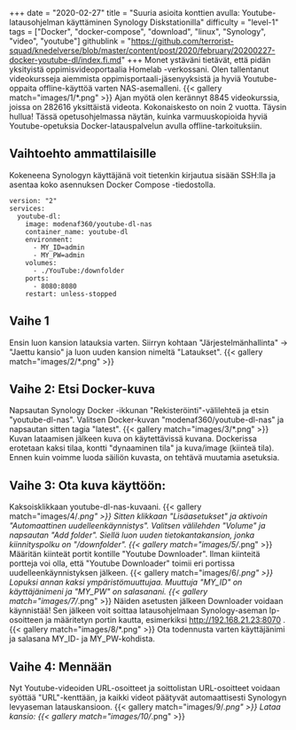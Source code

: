 +++
date = "2020-02-27"
title = "Suuria asioita konttien avulla: Youtube-latausohjelman käyttäminen Synology Diskstationilla"
difficulty = "level-1"
tags = ["Docker", "docker-compose", "download", "linux", "Synology", "video", "youtube"]
githublink = "https://github.com/terrorist-squad/knedelverse/blob/master/content/post/2020/february/20200227-docker-youtube-dl/index.fi.md"
+++
Monet ystäväni tietävät, että pidän yksityistä oppimisvideoportaalia Homelab -verkossani. Olen tallentanut videokursseja aiemmista oppimisportaali-jäsenyyksistä ja hyviä Youtube-oppaita offline-käyttöä varten NAS-asemalleni.
{{< gallery match="images/1/*.png" >}}
Ajan myötä olen kerännyt 8845 videokurssia, joissa on 282616 yksittäistä videota. Kokonaiskesto on noin 2 vuotta. Täysin hullua! Tässä opetusohjelmassa näytän, kuinka varmuuskopioida hyviä Youtube-opetuksia Docker-latauspalvelun avulla offline-tarkoituksiin.
## Vaihtoehto ammattilaisille
Kokeneena Synologyn käyttäjänä voit tietenkin kirjautua sisään SSH:lla ja asentaa koko asennuksen Docker Compose -tiedostolla.
```
version: "2"
services:
  youtube-dl:
    image: modenaf360/youtube-dl-nas
    container_name: youtube-dl
    environment:
      - MY_ID=admin
      - MY_PW=admin
    volumes:
      - ./YouTube:/downfolder
    ports:
      - 8080:8080
    restart: unless-stopped

```

## Vaihe 1
Ensin luon kansion latauksia varten. Siirryn kohtaan "Järjestelmänhallinta" -> "Jaettu kansio" ja luon uuden kansion nimeltä "Lataukset".
{{< gallery match="images/2/*.png" >}}

## Vaihe 2: Etsi Docker-kuva
Napsautan Synology Docker -ikkunan "Rekisteröinti"-välilehteä ja etsin "youtube-dl-nas". Valitsen Docker-kuvan "modenaf360/youtube-dl-nas" ja napsautan sitten tagia "latest".
{{< gallery match="images/3/*.png" >}}
Kuvan lataamisen jälkeen kuva on käytettävissä kuvana. Dockerissa erotetaan kaksi tilaa, kontti "dynaaminen tila" ja kuva/image (kiinteä tila). Ennen kuin voimme luoda säiliön kuvasta, on tehtävä muutamia asetuksia.
## Vaihe 3: Ota kuva käyttöön:
Kaksoisklikkaan youtube-dl-nas-kuvaani.
{{< gallery match="images/4/*.png" >}}
Sitten klikkaan "Lisäasetukset" ja aktivoin "Automaattinen uudelleenkäynnistys". Valitsen välilehden "Volume" ja napsautan "Add folder". Siellä luon uuden tietokantakansion, jonka kiinnityspolku on "/downfolder".
{{< gallery match="images/5/*.png" >}}
Määritän kiinteät portit kontille "Youtube Downloader". Ilman kiinteitä portteja voi olla, että "Youtube Downloader" toimii eri portissa uudelleenkäynnistyksen jälkeen.
{{< gallery match="images/6/*.png" >}}
Lopuksi annan kaksi ympäristömuuttujaa. Muuttuja "MY_ID" on käyttäjänimeni ja "MY_PW" on salasanani.
{{< gallery match="images/7/*.png" >}}
Näiden asetusten jälkeen Downloader voidaan käynnistää! Sen jälkeen voit soittaa latausohjelmaan Synology-aseman Ip-osoitteen ja määritetyn portin kautta, esimerkiksi http://192.168.21.23:8070 .
{{< gallery match="images/8/*.png" >}}
Ota todennusta varten käyttäjänimi ja salasana MY_ID- ja MY_PW-kohdista.
## Vaihe 4: Mennään
Nyt Youtube-videoiden URL-osoitteet ja soittolistan URL-osoitteet voidaan syöttää "URL"-kenttään, ja kaikki videot päätyvät automaattisesti Synologyn levyaseman latauskansioon.
{{< gallery match="images/9/*.png" >}}
Lataa kansio:
{{< gallery match="images/10/*.png" >}}